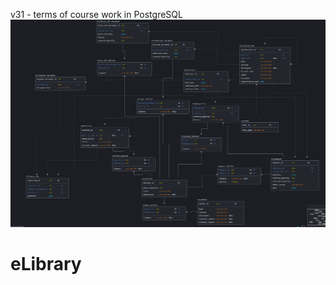 v31 - terms of course work in PostgreSQL
![v31](https://github.com/drevesina51/images/blob/main/v31.png)
# eLibrary
